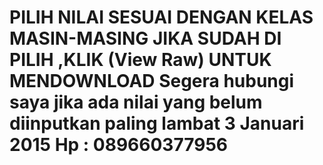PILIH NILAI SESUAI DENGAN KELAS MASIN-MASING
JIKA SUDAH DI PILIH ,KLIK (View Raw) UNTUK MENDOWNLOAD
Segera hubungi saya jika ada nilai yang belum diinputkan paling lambat 3 Januari 2015
Hp : 089660377956
=====
